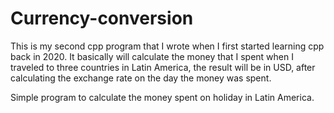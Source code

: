 # Currency-conversion
This is my second cpp program that I wrote when I first started learning cpp back in 2020. It basically will calculate the money that I spent when I traveled to three countries in Latin America, the result will be in USD, after calculating the exchange rate on the day the money was spent.

Simple program to calculate the money spent on holiday in Latin America.
